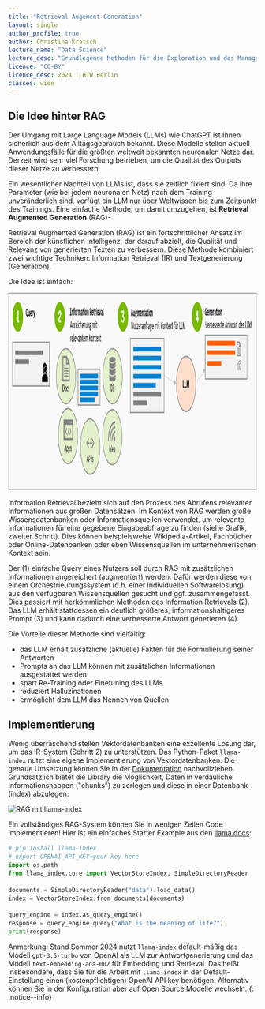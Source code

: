 ```yaml
---
title: "Retrieval Augement Generation"
layout: single
author_profile: true
author: Christina Kratsch
lecture_name: "Data Science"
lecture_desc: "Grundlegende Methoden für die Exploration und das Management von Daten."
licence: "CC-BY"
licence_desc: 2024 | HTW Berlin 
classes: wide
---
```



## Die Idee hinter RAG

Der Umgang mit Large Language Models (LLMs) wie ChatGPT ist Ihnen sicherlich aus dem Alltagsgebrauch bekannt. Diese Modelle stellen aktuell Anwendungsfälle für die größten weltweit bekannten neuronalen Netze dar. Derzeit wird sehr viel Forschung betrieben, um die Qualität des Outputs dieser Netze zu verbessern.

Ein wesentlicher Nachteil von LLMs ist, dass sie zeitlich fixiert sind. Da ihre Parameter (wie bei jedem neuronalen Netz) nach dem Training unveränderlich sind, verfügt ein LLM nur über Weltwissen bis zum Zeitpunkt des Trainings. Eine einfache Methode, um damit umzugehen, ist **Retrieval Augmented Generation** (RAG)-

Retrieval Augmented Generation (RAG) ist ein fortschrittlicher Ansatz im Bereich der künstlichen Intelligenz, der darauf abzielt, die Qualität und Relevanz von generierten Texten zu verbessern. Diese Methode kombiniert zwei wichtige Techniken: Information Retrieval (IR) und Textgenerierung (Generation).

Die Idee ist einfach:

<img src="./img/rag.png" height=400>

Information Retrieval bezieht sich auf den Prozess des Abrufens relevanter Informationen aus großen Datensätzen. Im Kontext von RAG werden große Wissensdatenbanken oder Informationsquellen verwendet, um relevante Informationen für eine gegebene Eingabeabfrage zu finden (siehe Grafik, zweiter Schritt). Dies können beispielsweise Wikipedia-Artikel, Fachbücher oder Online-Datenbanken oder eben Wissensquellen im unternehmerischen Kontext sein. 

Der (1) einfache Query eines Nutzers soll durch RAG mit zusätzlichen Informationen angereichert (augmentiert) werden. Dafür werden diese von einem Orchestrieurungssystem (d.h. einer individuellen Softwarelösung) aus den verfügbaren Wissensquellen gesucht und ggf. zusammengefasst. Dies passiert mit herkömmlichen Methoden des Information Retrievals (2). Das LLM erhält stattdessen ein deutlich größeres, informationshaltigeres Prompt (3) und kann dadurch eine verbesserte Antwort generieren (4).

Die Vorteile dieser Methode sind vielfältig:
* das LLM erhält zusätzliche (aktuelle) Fakten für die Formulierung seiner Antworten
* Prompts an das LLM können mit zusätzlichen Informationen ausgestattet werden 
* spart Re-Training oder Finetuning des LLMs
* reduziert Halluzinationen
* ermöglicht dem LLM das Nennen von Quellen

## Implementierung

Wenig überraschend stellen Vektordatenbanken eine exzellente Lösung dar, um das IR-System (Schritt 2) zu unterstützen. Das Python-Paket `llama-index` nutzt eine eigene Implementierung von Vektordatenbanken. Die genaue Umsetzung können Sie in der [Dokumentation](https://docs.llamaindex.ai/en/stable/getting_started/concepts/) nachvollziehen. Grundsätzlich bietet die Library die Möglichkeit, Daten in verdauliche Informationshappen ("chunks") zu zerlegen und diese in einer Datenbank (index) abzulegen:

![RAG mit llama-index](https://docs.llamaindex.ai/en/stable/_static/getting_started/basic_rag.png)


Ein vollständiges RAG-System können Sie in wenigen Zeilen Code implementieren! Hier ist ein einfaches Starter Example aus den [llama docs](https://docs.llamaindex.ai/en/stable/getting_started/starter_example/):
```python
# pip install llama-index
# export OPENAI_API_KEY=your key here
import os.path
from llama_index.core import VectorStoreIndex, SimpleDirectoryReader

documents = SimpleDirectoryReader("data").load_data()
index = VectorStoreIndex.from_documents(documents)

query_engine = index.as_query_engine()
response = query_engine.query("What is the meaning of life?")
print(response)
```

Anmerkung: Stand Sommer 2024 nutzt `llama-index` default-mäßig das Modell `gpt-3.5-turbo` von OpenAI als LLM zur Antwortgenerierung und das Modell `text-embedding-ada-002` für Embedding und Retrieval. Das heißt insbesondere, dass Sie für die Arbeit mit `llama-index` in der Default-Einstellung einen (kostenpflichtigen) OpenAI API key benötigen. Alternativ können Sie in der Konfiguration aber auf Open Source Modelle wechseln. {: .notice--info}
